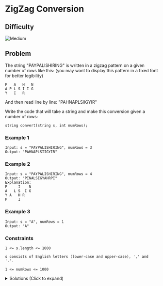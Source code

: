 # ZigZag Conversion

## Difficulty

![Medium](https://img.shields.io/badge/medium-ef6c00?style=for-the-badge&logoColor=white)

## Problem

The string "PAYPALISHIRING" is written in a zigzag pattern on a given number of rows like this: (you may want to display this pattern in a fixed font for better legibility)

```
P   A   H   N
A P L S I I G
Y   I   R
```

And then read line by line: "PAHNAPLSIIGYIR"

Write the code that will take a string and make this conversion given a number of rows:

```
string convert(string s, int numRows);
```

### Example 1

```
Input: s = "PAYPALISHIRING", numRows = 3
Output: "PAHNAPLSIIGYIR"
```

### Example 2

```
Input: s = "PAYPALISHIRING", numRows = 4
Output: "PINALSIGYAHRPI"
Explanation:
P     I    N
A   L S  I G
Y A   H R
P     I
```

### Example 3

```
Input: s = "A", numRows = 1
Output: "A"
```

### Constraints

`1 <= s.length <= 1000`

`s consists of English letters (lower-case and upper-case), ',' and '.'.`

`1 <= numRows <= 1000`

<details>
  <summary>Solutions (Click to expand)</summary>

### Explanation

#### Sort By Line

If we sort the characters of every line into different arrays (or StringBuilders), then once all the characters are sorted we can append the sorted characters groups next to each other.

```
"PAYPALISHIRING"

{
  0: [P A H N],
  1: [A P L S I I G],
  2: [Y I R]
}
```

But to do so we need a way to iterate over the string while keeping track of where to put the next character. We can do so by having a pointer that represents the next array to insert the next character. To emulate the zig zag traversal we'll have it iterate forwards until it reaches the last list or `numRows - 1` which then we'll reverse its direction to iterate back to `0`. Once it reaches index `0` we'll reverse it again to iterate forwards

```
"PAYPALISHIRING"
 ^
{
  0: [P], <-
  1: [],
  2: []
}

"PAYPALISHIRING"
  ^
{
  0: [P],
  1: [A], <-
  2: []
}

"PAYPALISHIRING"
   ^
{
  0: [P],
  1: [A],
  2: [Y] <-
}

"PAYPALISHIRING"
    ^
{
  0: [P],
  1: [A P], <-
  2: [Y]
}

"PAYPALISHIRING"
     ^
{
  0: [P A], <-
  1: [A P],
  2: [Y]
}

"PAYPALISHIRING"
      ^
{
  0: [P A],
  1: [A P L], <-
  2: [Y]
}
...
```

Time: `O(N)` Where `N` is the length of the string

Space: `O(N)`

- [JavaScript](./zigzag-conversion.js)
- [TypeScript](./zigzag-conversion.ts)
- [Java](./zigzag-conversion.java)
- [Go](./zigzag-conversion.go)

</details>
